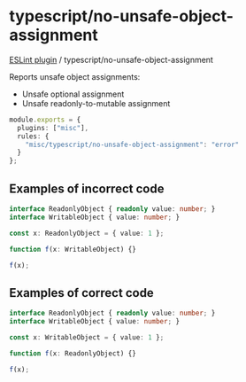 # typescript/no-unsafe-object-assignment

[ESLint plugin](https://iliubinskii.github.io/eslint-plugin-misc/) / typescript/no-unsafe-object-assignment

Reports unsafe object assignments:
- Unsafe optional assignment
- Unsafe readonly-to-mutable assignment

```ts
module.exports = {
  plugins: ["misc"],
  rules: {
    "misc/typescript/no-unsafe-object-assignment": "error"
  }
};
```

## Examples of incorrect code

```ts
interface ReadonlyObject { readonly value: number; }
interface WritableObject { value: number; }

const x: ReadonlyObject = { value: 1 };

function f(x: WritableObject) {}

f(x);
```

## Examples of correct code

```ts
interface ReadonlyObject { readonly value: number; }
interface WritableObject { value: number; }

const x: WritableObject = { value: 1 };

function f(x: ReadonlyObject) {}

f(x);
```
